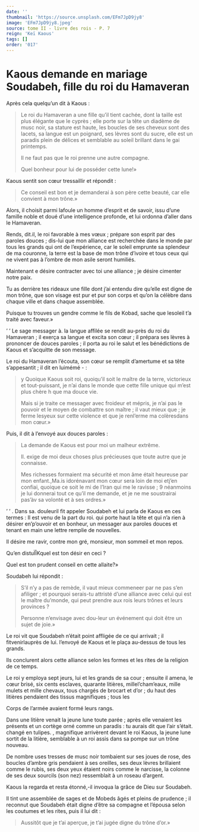 ```yaml
---
date: ''
thumbnail: 'https://source.unsplash.com/EFm7JpD9jy8'
image: 'EFm7JpD9jy8.jpeg'
source: tome II - livre des rois - P. 7
reign: 'Keï Kaous'
tags: []
order: '017'
---
```


# Kaous demande en mariage Soudabeh, fille du roi du Hamaveran

Après cela quelqu’un dit à Kaous :

> Le roi du Hamaveran a une fille qu’il tient cachée, dont la taille est plus élégante que le cyprès ; elle porte sur la tête un diadème de musc noir, sa stature est haute, les boucles de ses cheveux sont des lacets, sa langue est un poignard, ses lèvres sont du sucre, elle est un paradis plein de délices et semblable au soleil brillant dans le gai printemps.
>
> Il ne faut pas que le roi prenne une autre compagne.
>
> Quel bonheur pour lui de posséder cette lune!»

Kaous sentit son cœur tressaillir et répondit :

> Ce conseil est bon et je demanderai à son père cette beauté, car elle convient à mon trône.»

Alors, il choisit parmi lafoule un homme d’esprit et de savoir, issu d’une famille noble et doué d’une intelligence profonde, et lui ordonna d’aller dans le Hamaveran.

Rends, dit.il, le roi favorable à mes vœux ; prépare son esprit par des paroles douces ; dis-lui que mon alliance est recherchée dans le monde par tous les grands qui ont de l’expérience, car le soleil emprunte sa splendeur de ma couronne, la terre est la base de mon trône d’ivoire et tous ceux qui ne vivent pas à l’ombre de mon asile seront humiliés.

Maintenant e désire contracter avec toi une alliance ; je désire cimenter notre paix.

Tu as derrière tes rideaux une fille dont j’ai entendu dire qu’elle est digne de mon trône, que son visage est pur et pur son corps et qu’on la célèbre dans chaque ville et dans chaque assemblée.

Puisque tu trouves un gendre comme le fils de Kobad, sache que lesoleil t’a traité avec faveur.»

’ ’
Le sage messager à. la langue affilée se rendit au-près du roi du Hamaveran ; il exerça sa langue et excita son cœur ; il prépara ses lèvres à prononcer de douces paroles ; il porta au roi le salut et les bénédictions de Kaous et s’acquitte de son message.

Le roi du Hamaveran l’écouta, son cœur se remplit d’amertume et sa tête s’appesantit ; il dit en luimémé - :

> y Quoique Kaous soit roi, quoiqu’il soit le maître de la terre, victorieux et tout-puissant, je n’ai dans le monde que cette fille unique qui m’est plus chère h que ma douce vie.
>
> Mais si je traite ce messager avec froideur et mépris, je n’ai pas le pouvoir et le moyen de combattre son maître ; il vaut mieux que ; je ferme lesyeux sur cette violence et que je renl’erme ma colèresdans mon cœur.»

Puis, il dit à l’envoyé aux douces paroles :

> La demande de Kaous est pour moi un malheur extrême.
>
> Il. exige de moi deux choses plus précieuses que toute autre que je connaisse.
>
> Mes richesses formaient ma sécurité et mon âme était heureuse par mon enfant.,Ma.is idorénavant mon cœur sera loin de moi etj’en confiai, quoique ce soit le mi de l’Iran qui me le ravisse ; 
 9 néanmoins je lui donnerai tout ce qu’il me demande, et je ne me soustrairai pas’àv sa volonté et à ses ordres.»

’ ’ .
Dans sa. douleuril fit appeler Soudabeh et lui parla de Kaous en ces termes : Il est venu de la part du roi. qui porte haut la tête et qui n’a rien à désirer en’p’ouvoir et en bonheur, un messager aux paroles douces et tenant en main une lettre remplie de nouvelles.

Il désire me ravir, contre mon gré, monsieur, mon sommeil et mon repos.

Qu’en distuÏÎKquel est ton désir en ceci ?

Quel est ton prudent conseil en cette allaite?»

Soudabeh lui répondit :

> S’il n’y a pas de remède, il vaut mieux commeneer par ne pas s’en afiliger ; et pourquoi serais-tu attristé d’une alliance avec celui qui est le maître du’monde, qui peut prendre aux rois leurs trônes et leurs provinces ?
>
> Personne n’envisage avec dou-leur un événement qui doit être un sujet de joie.»

Le roi vit que Soudabeh n’était point affligée de ce qui arrivait ; il fitvenirlauprès de lui. l’envoyé de Kaous et le plaça au-dessus de tous les grands.

Ils conclurent alors cette alliance selon les formes et les rites de la religion de ce temps.

Le roi y employa sept jeurs, lui et les grands de sa cour ; ensuite il amena, le cœur brisé, six cents esclaves, quarante litières, millel’cham’eaux, mille mulets et mille chevaux, tous chargés de brocart et d’or ; du haut des litières pendaient des tissus magnifiques ; tous les

Corps de l’armée avaient formé leurs rangs.

Dans une litière venait la jeune lune toute parée ; après elle venaient les présents et un cortège orné comme un paradis : tu aurais dit que l’air s’était. changé en tulipes. , magnifique arrivèrent devant le roi Kaous, la jeune lune sortit de la litière, semblable à un roi assis dans sa pompe sur un trône nouveau.

De nombre uses tresses de musc noir tombaient sur ses joues de rose, des boucles d’ambre gris pendaient à ses oreilles, ses deux lèvres brillaient comme le rubis, ses deux yeux étaient noirs comme le narcisse, la colonne de ses deux sourcils (son nez) ressemblait à un roseau d’argent.

Kaous la regarda et resta étonné,-il invoqua la grâce de Dieu sur Soudabeh.

Il tint une assemblée de sages et de Mobeds âgés et pleins de prudence ; il reconnut que Soudabeh était digne d’être sa compagne et l’épousa selon les coutumes et les rites, puis il lui dit :

> Aussitôt que je t’ai aperçue, je t’ai jugée digne du trône d’or.»
